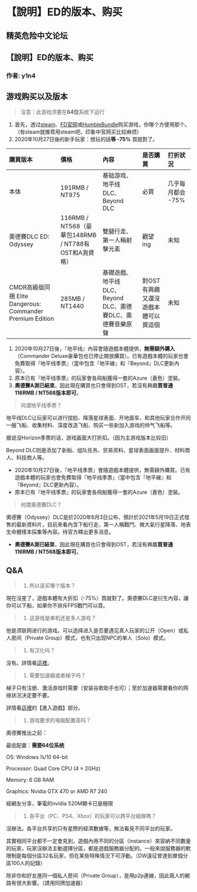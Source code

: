 # 【說明】ED的版本、购买

## 精英危险中文论坛

## 【說明】ED的版本、购买

### 作者: y1n4

## 游戏购买以及版本

> 注意：此游戏须要在**64位**系统下运行

1. 首先，透过[steam](https://store.steampowered.com/app/359320/Elite_Dangerous/)、[FD官网](https://www.frontierstore.net/games/elite-dangerous-cat.html)或[HumbleBundle](https://www.humblebundle.com/store/elite-dangerous-commander-deluxe-edition)购买游戏，你哪个方便用那个。（有steam就推荐用steam吧，印象中官网买比较麻烦）
2. 2020年10月27日後的新手玩家：想玩的話**等 -75%** 買就對了。

| 購買版本 | 價格 | 內容 | 是否購買 | 打折狀況 |
| :--- | :--- | :--- | :--- | :--- |
| 本体 | 191RMB / NT975 | 基础游戏、地平线DLC、Beyond DLC | 必買 | 几乎每月都会 -75% |
| 奧德賽DLC ED: Odyssey | 116RMB / NT568（豪華包148RMB / NT788有OST和A測資格） | 雙腿行走、第一人稱射擊元素 | 觀望ing | 未知 |
| CMDR高級版同捆 Elite Dangerous: Commander Premium Edition | 285MB / NT1440 | 基礎遊戲、地平线DLC、Beyond DLC、奧德賽DLC、奧德賽音樂原聲 | 對OST有興趣又還沒遊戲本體可以買這個 | 未知 |

1. 2020年10月27日後，『地平线』內容會隨遊戲本體提供，**無需額外購入**（Commander Deluxe豪華包也已停止開放購買）。已有遊戲本體的玩家也會免費取得『地平线季票』（當中包含『地平線』和『Beyond』DLC更新內容）。
2. 原本已有『地平线季票』的玩家會各飛船獲得一套的Azure（蒼色）塗裝。
3. **奧德賽A測已結束**，因此現在購買也只會得到OST，若沒有興趣**買普通116RMB / NT568版本即可**。

> 何谓地平线季票？

地平线DLC让玩家可以进行捏脸、降落星球表面、开地面车、和其他玩家合作开同一艘飞船、收集材料、深度改造飞船、购买一些新加入游戏的帅气飞船等。

据说没Horizon季票的话，游戏画面大打折扣。（因为主游戏版本比较旧）

Beyond DLC则是添加了新船、组队任务、贸易资料、星球表面画面提升、材料商人、科技商人等。

* 2020年10月27日後，『地平线季票』會隨遊戲本體提供，無需額外購買。已有遊戲本體的玩家也會免費取得『地平线季票』（當中包含『地平線』和『Beyond』DLC更新內容）。
* 原本已有『地平线季票』的玩家會各飛船獲得一套的Azure（蒼色）塗裝。

> 何謂奧德賽DLC？

奧德賽（Odyssey）DLC是於2020年6月3日公布、預計於2021年5月19日正式發售的最新資料片，目前來看內含下船行走、第一人稱戰鬥、微大氣行星降落、地表生命體樣本採集等內容。待官方釋出更多消息。

* **奧德賽A測已結束**，因此現在購買也只會得到OST，若沒有興趣**買普通116RMB / NT568版本即可**。

## Q&A

> 1. 所以该买哪个版本？

現在沒差了，遊戲本體有大折扣（-75%）買就對了。奧德賽DLC是衍生內容，讓你可以下船，如果你不排斥FPS戰鬥可以買。

> 1. 这游戏是单机还是多人游戏？

他是须联网进行的游戏。可以选择进入是否要遇见真人玩家的公开（Open）或私人房间（Private Group）模式，也有只出现NPC的单人（Solo）模式。

> 1. 有汉化吗？

没有。詳情看[這裡](https://forum.elitedanger.cn/d/585-ed)。

> 1. 需要加速器或者梯子吗？

梯子只有注册、激活游戏时需要（安装谷歌助手也可）；至於加速器需要看你的网络状况决定要不要。

詳情看[這裡](https://forum.elitedanger.cn/d/167)的【進入遊戲】部分。

> 1. 游戏要求的电脑配置高吗？

奧德賽推出之前：

最低配置：**需要64位系统**

OS: Windows ⅞/10 64-bit

Processor: Quad Core CPU \(4 × 2GHz\)

Memory: 6 GB RAM

Graphics: Nvidia GTX 470 or AMD R7 240

經網友分享，筆電的nvidia 520M顯卡已是極限

> 1. 各平台（PC、PS4、Xbox）的玩家可以跨平台組隊嗎？

沒辦法。各平台共享的只有星際的經濟數據等，無法看見不同平台的玩家。

其實相同平台都不一定會見到，遊戲內用不同的分區（instance）來容納不同數量的玩家，玩家沒辦法主動選擇分區，都是遊戲服務器分配的。一般來說服務器的軟限制是每個分區32名玩家，但在某些特殊情況下可浮動。（DW遠征曾達到單個分區100人的記錄）

除非你和好友進同一個私人房间（Private Group），是用p2p連線，因此兩人的網路有很大影響。（請用同牌加速器）

